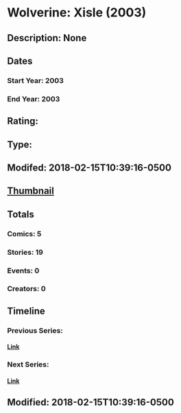 # Wolverine: Xisle (2003)
## Description: None
## Dates
### Start Year: 2003
### End Year: 2003
## Rating: 
## Type: 
## Modifed: 2018-02-15T10:39:16-0500
## [Thumbnail](http://i.annihil.us/u/prod/marvel/i/mg/6/30/5a85a95a1c128.jpg)
## Totals
### Comics: 5
### Stories: 19
### Events: 0
### Creators: 0
## Timeline
### Previous Series: 
#### [Link]()
### Next Series: 
#### [Link]()
## Modified: 2018-02-15T10:39:16-0500